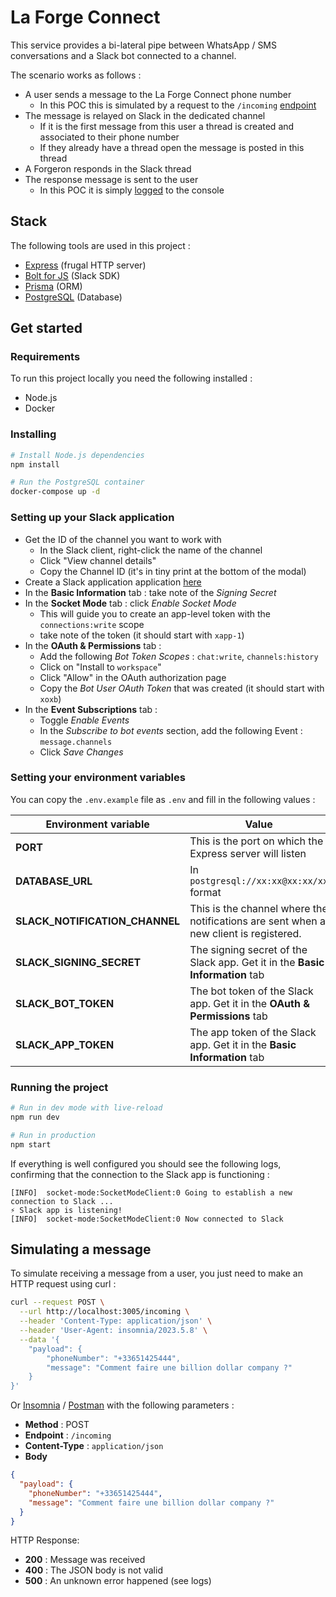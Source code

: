 # La Forge Connect

This service provides a bi-lateral pipe between WhatsApp / SMS conversations and a Slack bot connected to a channel.

The scenario works as follows :

- A user sends a message to the La Forge Connect phone number
  - In this POC this is simulated by a request to the `/incoming` [endpoint](#simulating-a-message)
- The message is relayed on Slack in the dedicated channel
  - If it is the first message from this user a thread is created and associated to their phone number
  - If they already have a thread open the message is posted in this thread
- A Forgeron responds in the Slack thread
- The response message is sent to the user
  - In this POC it is simply [logged](<(src/services/send-response.ts)>) to the console

## Stack

The following tools are used in this project :

- [Express](https://expressjs.com/) (frugal HTTP server)
- [Bolt for JS](https://api.slack.com/tools/bolt-js) (Slack SDK)
- [Prisma](https://www.prisma.io/) (ORM)
- [PostgreSQL](https://www.postgresql.org/) (Database)

## Get started

### Requirements

To run this project locally you need the following installed :

- Node.js
- Docker

### Installing

```bash
# Install Node.js dependencies
npm install

# Run the PostgreSQL container
docker-compose up -d
```

### Setting up your Slack application

- Get the ID of the channel you want to work with
  - In the Slack client, right-click the name of the channel
  - Click "View channel details"
  - Copy the Channel ID (it's in tiny print at the bottom of the modal)
- Create a Slack application application [here](https://api.slack.com/apps?new_app=1&ref=bolt_start_hub)
- In the **Basic Information** tab : take note of the _Signing Secret_
- In the **Socket Mode** tab : click _Enable Socket Mode_
  - This will guide you to create an app-level token with the `connections:write` scope
  - take note of the token (it should start with `xapp-1`)
- In the **OAuth & Permissions** tab :
  - Add the following _Bot Token Scopes_ : `chat:write`, `channels:history`
  - Click on "Install to `workspace`"
  - Click "Allow" in the OAuth authorization page
  - Copy the _Bot User OAuth Token_ that was created (it should start with `xoxb`)
- In the **Event Subscriptions** tab :
  - Toggle _Enable Events_
  - In the _Subscribe to bot events_ section, add the following Event : `message.channels`
  - Click _Save Changes_

### Setting your environment variables

You can copy the `.env.example` file as `.env` and fill in the following values :

| Environment variable           | Value                                                                                 |
| ------------------------------ | ------------------------------------------------------------------------------------- |
| **PORT**                       | This is the port on which the Express server will listen                              |
| **DATABASE_URL**               | In `postgresql://xx:xx@xx:xx/xx` format                                               |
| **SLACK_NOTIFICATION_CHANNEL** | This is the channel where the notifications are sent when a new client is registered. |
| **SLACK_SIGNING_SECRET**       | The signing secret of the Slack app. Get it in the **Basic Information** tab          |
| **SLACK_BOT_TOKEN**            | The bot token of the Slack app. Get it in the **OAuth & Permissions** tab             |
| **SLACK_APP_TOKEN**            | The app token of the Slack app. Get it in the **Basic Information** tab               |

### Running the project

```bash
# Run in dev mode with live-reload
npm run dev

# Run in production
npm start
```

If everything is well configured you should see the following logs, confirming that the connection to the Slack app is functioning :

```
[INFO]  socket-mode:SocketModeClient:0 Going to establish a new connection to Slack ...
⚡️ Slack app is listening!
[INFO]  socket-mode:SocketModeClient:0 Now connected to Slack
```

## Simulating a message

To simulate receiving a message from a user, you just need to make an HTTP request using curl :

```sh
curl --request POST \
  --url http://localhost:3005/incoming \
  --header 'Content-Type: application/json' \
  --header 'User-Agent: insomnia/2023.5.8' \
  --data '{
	"payload": {
		"phoneNumber": "+33651425444",
		"message": "Comment faire une billion dollar company ?"
	}
}'
```

Or [Insomnia](https://insomnia.rest/) / [Postman](https://www.postman.com/) with the following parameters :

- **Method** : POST
- **Endpoint** : `/incoming`
- **Content-Type** : `application/json`
- **Body**

```json
{
  "payload": {
    "phoneNumber": "+33651425444",
    "message": "Comment faire une billion dollar company ?"
  }
}
```

HTTP Response:

- **200** : Message was received
- **400** : The JSON body is not valid
- **500** : An unknown error happened (see logs)
